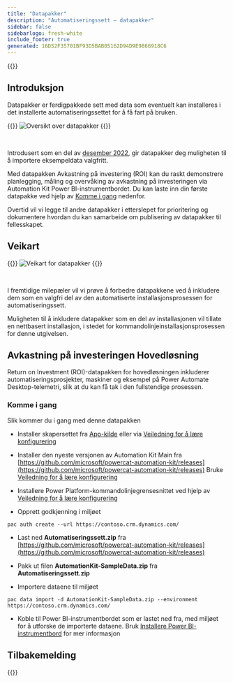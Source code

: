 ```yaml
---
title: "Datapakker"
description: "Automatiseringssett – datapakker"
sidebar: false
sidebarlogo: fresh-white
include_footer: true
generated: 16D52F35701BF93D5BAB05162D94D9E9866918C6
---
```


{{<toc>}}

## Introduksjon

Datapakker er ferdigpakkede sett med data som eventuelt kan installeres i det installerte automatiseringssettet for å få fart på bruken.

{{<border>}}
![Oversikt over datapakker](https://powercat-automation-kit.azureedge.net/releases/november-2022/DataPacks.svg)
{{</border>}}

<br/>

Introdusert som en del av [desember 2022](/nb/releases/november-2022), gir datapakker deg muligheten til å importere eksempeldata valgfritt.

Med datapakken Avkastning på investering (ROI) kan du raskt demonstrere planlegging, måling og overvåking av avkastning på investeringen via Automation Kit Power BI-instrumentbordet. Du kan laste inn din første datapakke ved hjelp av [Komme i gang](/nb#getting-started) nedenfor.

Overtid vil vi legge til andre datapakker i etterslepet for prioritering og dokumentere hvordan du kan samarbeide om publisering av datapakker til fellesskapet.

## Veikart

{{<border>}}
![Veikart for datapakker](https://powercat-automation-kit.azureedge.net/releases/november-2022/DataPacks-WhatsNext.svg?v=1)
{{</border>}}

<br/>

I fremtidige milepæler vil vi prøve å forbedre datapakkene ved å inkludere dem som en valgfri del av den automatiserte installasjonsprosessen for automatiseringssett.

Muligheten til å inkludere datapakker som en del av installasjonen vil tillate en nettbasert installasjon, i stedet for kommandolinjeinstallasjonsprosessen for denne utgivelsen.

## Avkastning på investeringen Hovedløsning

Return on Investment (ROI)-datapakken for hovedløsningen inkluderer automatiseringsprosjekter, maskiner og eksempel på Power Automate Desktop-telemetri, slik at du kan få tak i den fullstendige prosessen.

### Komme i gang

Slik kommer du i gang med denne datapakken

- Installer skapersettet fra [App-kilde](https://appsource.microsoft.com/product/dynamics-365/microsoftpowercatarch.creatorkit1) eller via [Veiledning for å lære konfigurering](https://learn.microsoft.com/power-platform/guidance/creator-kit/setup)

- Installer den nyeste versjonen av Automation Kit Main fra [https://github.com/microsoft/powercat-automation-kit/releases](https://github.com/microsoft/powercat-automation-kit/releases) Bruke [Veiledning for å lære konfigurering](https://learn.microsoft.com/power-automate/guidance/automation-kit/setup/main)

- Installere Power Platform-kommandolinjegrensesnittet ved hjelp av [Veiledning for å lære konfigurering](https://learn.microsoft.com/power-platform/developer/cli/introduction)

- Opprett godkjenning i miljøet

```pwsh
pac auth create --url https://contoso.crm.dynamics.com/
```

- Last ned **Automatiseringssett.zip** fra [https://github.com/microsoft/powercat-automation-kit/releases](https://github.com/microsoft/powercat-automation-kit/releases)

- Pakk ut filen **AutomationKit-SampleData.zip** fra **Automatiseringssett.zip**

- Importere dataene til miljøet

```pwsh
pac data import -d AutomationKit-SampleData.zip --environment https://contoso.crm.dynamics.com/ 
```

- Koble til Power BI-instrumentbordet som er lastet ned fra, med miljøet for å utforske de importerte dataene. Bruk [Installere Power BI-instrumentbord](/nb/get-started/install-powerbi-dashboard) for mer informasjon

## Tilbakemelding

{{<questions name="/content/nb/features/datapacks.json" completed="Takk for at du gir tilbakemelding" shownavigationbuttons="false" locale="nb">}}
